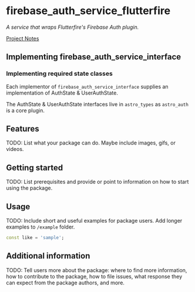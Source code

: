 # firebase_auth_service_flutterfire

*A service that wraps Flutterfire's Firebase Auth plugin.*

[Project Notes](https://www.notion.so/enspyrco/Firebase-Auth-Service-Interface-40bb8c0bf4f5461497a25538b536bb6d)

## Implementing firebase_auth_service_interface

### Implementing required state classes

Each implementor of `firebase_auth_service_interface` supplies an
implementation of AuthState & UserAuthState.

The AuthState & UserAuthState interfaces live in `astro_types` as
`astro_auth` is a core plugin.

## Features

TODO: List what your package can do. Maybe include images, gifs, or videos.

## Getting started

TODO: List prerequisites and provide or point to information on how to
start using the package.

## Usage

TODO: Include short and useful examples for package users. Add longer examples
to `/example` folder.

```dart
const like = 'sample';
```

## Additional information

TODO: Tell users more about the package: where to find more information, how to
contribute to the package, how to file issues, what response they can expect
from the package authors, and more.
